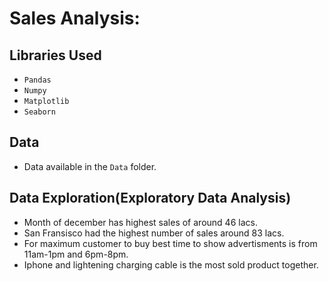 # Sales Analysis: 

## Libraries Used
- `Pandas`
- `Numpy`
- `Matplotlib`
- `Seaborn`

## Data 
- Data available in the `Data` folder.

## Data Exploration(Exploratory Data Analysis)
- Month of december has highest sales of around 46 lacs.
- San Fransisco had the highest number of sales around 83 lacs.
- For maximum customer to buy best time to show advertisments is from 11am-1pm and 6pm-8pm.
- Iphone and lightening charging cable is the most sold product together.





